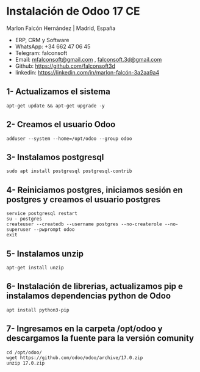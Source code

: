 # Instalación de Odoo 17 CE

Marlon Falcón Hernández | Madrid, España
- ERP, CRM y Software
- WhatsApp: +34 662 47 06 45
- Telegram: falconsoft
- Email: mfalconsoft@gmail.com , falconsoft.3d@gmail.com
- Github: https://github.com/falconsoft3d
- linkedin: https://linkedin.com/in/marlon-falcón-3a2aa9a4

## 1- Actualizamos el sistema

```linux
apt-get update && apt-get upgrade -y
```

## 2- Creamos el usuario Odoo

```linux
adduser --system --home=/opt/odoo --group odoo
```

## 3- Instalamos postgresql

```linux
sudo apt install postgresql postgresql-contrib
```

## 4- Reiniciamos postgres, iniciamos sesión en postgres y creamos el usuario postgres
```linux
service postgresql restart
su - postgres
createuser --createdb --username postgres --no-createrole --no-superuser --pwprompt odoo
exit
```

## 5- Instalamos unzip

```linux
apt-get install unzip
```

## 6- Instalación de librerias, actualizamos pip e instalamos dependencias python de Odoo

```linux
apt install python3-pip
```

## 7- Ingresamos en la carpeta /opt/odoo y descargamos la fuente para la versión comunity

```linux
cd /opt/odoo/
wget https://github.com/odoo/odoo/archive/17.0.zip
unzip 17.0.zip
```
